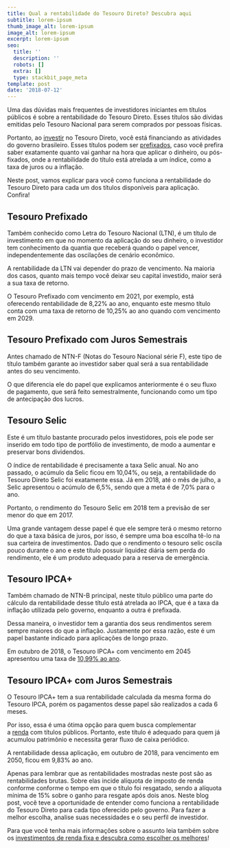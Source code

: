 ```yaml
---
title: Qual a rentabilidade do Tesouro Direto? Descubra aqui
subtitle: lorem-ipsum
thumb_image_alt: lorem-ipsum
image_alt: lorem-ipsum
excerpt: lorem-ipsum
seo:
  title: ''
  description: ''
  robots: []
  extra: []
  type: stackbit_page_meta
template: post
date: '2018-07-12'
---
```

Uma das dúvidas mais frequentes de investidores iniciantes em títulos públicos é sobre a rentabilidade do Tesouro Direto. Esses títulos são dívidas emitidas pelo Tesouro Nacional para serem comprados por pessoas físicas.

Portanto, ao [investir](https://saudemaisacao.com.br/blog/voce-sabe-quanto-investir-em-renda-fixa/) no Tesouro Direto, você está financiando as atividades do governo brasileiro. Esses títulos podem ser [prefixados](https://saudemaisacao.com.br/blog/pos-ou-pre-como-investir-em-renda-fixa/), caso você prefira saber exatamente quanto vai ganhar na hora que aplicar o dinheiro, ou pós-fixados, onde a rentabilidade do título está atrelada a um índice, como a taxa de juros ou a inflação.

Neste post, vamos explicar para você como funciona a rentabilidade do Tesouro Direto para cada um dos títulos disponíveis para aplicação. Confira!

## **Tesouro Prefixado**

Também conhecido como Letra do Tesouro Nacional (LTN), é um título de investimento em que no momento da aplicação do seu dinheiro, o investidor tem conhecimento da quantia que receberá quando o papel vencer, independentemente das oscilações de cenário econômico.

A rentabilidade da LTN vai depender do prazo de vencimento. Na maioria dos casos, quanto mais tempo você deixar seu capital investido, maior será a sua taxa de retorno.

O Tesouro Prefixado com vencimento em 2021, por exemplo, está oferecendo rentabilidade de 8,22% ao ano, enquanto este mesmo título conta com uma taxa de retorno de 10,25% ao ano quando com vencimento em 2029.

## **Tesouro Prefixado com Juros Semestrais**

Antes chamado de NTN-F (Notas do Tesouro Nacional série F), este tipo de título também garante ao investidor saber qual será a sua rentabilidade antes do seu vencimento.

O que diferencia ele do papel que explicamos anteriormente é o seu fluxo de pagamento, que será feito semestralmente, funcionando como um tipo de antecipação dos lucros.

## **Tesouro Selic**

Este é um título bastante procurado pelos investidores, pois ele pode ser inserido em todo tipo de portfólio de investimento, de modo a aumentar e preservar bons dividendos.

O índice de rentabilidade é precisamente a taxa Selic anual. No ano passado, o acúmulo da Selic ficou em 10,04%, ou seja, a rentabilidade do Tesouro Direto Selic foi exatamente essa. Já em 2018, até o mês de julho, a Selic apresentou o acúmulo de 6,5%, sendo que a meta é de 7,0% para o ano.

Portanto, o rendimento do Tesouro Selic em 2018 tem a previsão de ser menor do que em 2017.

Uma grande vantagem desse papel é que ele sempre terá o mesmo retorno do que a taxa básica de juros, por isso, é sempre uma boa escolha tê-lo na sua carteira de investimentos. Dado que o rendimento o tesouro selic oscila pouco durante o ano e este título possuir liquidez diária sem perda do rendimento, ele é um produto adequado para a reserva de emergência.

## **Tesouro IPCA+**

Também chamado de NTN-B principal, neste título público uma parte do cálculo da rentabilidade desse título está atrelada ao IPCA, que é a taxa da inflação utilizada pelo governo, enquanto a outra é prefixada.

Dessa maneira, o investidor tem a garantia dos seus rendimentos serem sempre maiores do que a inflação. Justamente por essa razão, este é um papel bastante indicado para aplicações de longo prazo.

Em outubro de 2018, o Tesouro IPCA+ com vencimento em 2045 apresentou uma taxa de [10,99% ao ano](http://www.tesouro.gov.br/-/rentabilidade-acumulada).

## **Tesouro IPCA+ com Juros Semestrais**

O Tesouro IPCA+ tem a sua rentabilidade calculada da mesma forma do Tesouro IPCA, porém os pagamentos desse papel são realizados a cada 6 meses.

Por isso, essa é uma ótima opção para quem busca complementar a [renda](https://saudemaisacao.com.br/blog/afinal-o-que-e-renda-fixa-e-renda-variavel/) com títulos públicos. Portanto, este título é adequado para quem já acumulou patrimônio e necessita gerar fluxo de caixa periódico.

A rentabilidade dessa aplicação, em outubro de 2018, para vencimento em 2050, ficou em 9,83% ao ano.

Apenas para lembrar que as rentabilidades mostradas neste post são as rentabilidades brutas. Sobre elas incide alíquota de imposto de renda conforme conforme o tempo em que o título foi resgatado, sendo a alíquota mínima de 15% sobre o ganho para resgate após dois anos.
Neste blog post, você teve a oportunidade de entender como funciona a rentabilidade do Tesouro Direto para cada tipo oferecido pelo governo. Para fazer a melhor escolha, analise suas necessidades e o seu perfil de investidor.

Para que você tenha mais informações sobre o assunto leia também sobre os [investimentos de renda fixa e descubra como escolher os melhores](https://saudemaisacao.com.br/blog/investimentos-de-renda-fixa-descubra-como-escolher-os-melhores/)!
